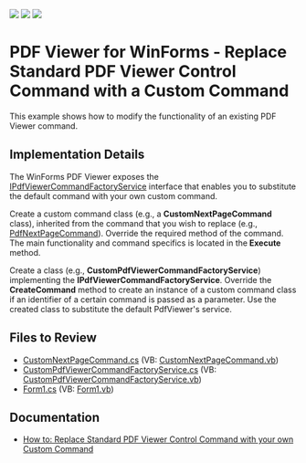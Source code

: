 <!-- default badges list -->
![](https://img.shields.io/endpoint?url=https://codecentral.devexpress.com/api/v1/VersionRange/128595840/15.2.5%2B)
[![](https://img.shields.io/badge/Open_in_DevExpress_Support_Center-FF7200?style=flat-square&logo=DevExpress&logoColor=white)](https://supportcenter.devexpress.com/ticket/details/T328206)
[![](https://img.shields.io/badge/📖_How_to_use_DevExpress_Examples-e9f6fc?style=flat-square)](https://docs.devexpress.com/GeneralInformation/403183)
<!-- default badges end -->

# PDF Viewer for WinForms - Replace Standard PDF Viewer Control Command with a Custom Command

This example shows how to modify the functionality of an existing PDF Viewer command.

## Implementation Details

The WinForms PDF Viewer exposes the [IPdfViewerCommandFactoryService](https://docs.devexpress.com/WindowsForms/DevExpress.XtraPdfViewer.IPdfViewerCommandFactoryService) interface that enables you to substitute the default command with your own custom command.

Create a custom command class (e.g., a <strong>CustomNextPageCommand</strong> class), inherited from the command that you wish to replace (e.g., [PdfNextPageCommand](https://docs.devexpress.com/WindowsForms/DevExpress.XtraPdfViewer.Commands.PdfNextPageCommand)). Override the required method of the command. The main functionality and command specifics is located in the<strong> Execute</strong> method.

Create a class (e.g., <strong>CustomPdfViewerCommandFactoryService</strong>) implementing the <strong>IPdfViewerCommandFactoryService</strong>. Override the <strong>CreateCommand</strong> method to create an instance of a custom command class if an identifier of a certain command is passed as a parameter. Use the created class to substitute the default PdfViewer's service.

## Files to Review

* [CustomNextPageCommand.cs](./CS/ViewerCustomCommand/CustomNextPageCommand.cs) (VB: [CustomNextPageCommand.vb](./VB/ViewerCustomCommand/CustomNextPageCommand.vb))
* [CustomPdfViewerCommandFactoryService.cs](./CS/ViewerCustomCommand/CustomPdfViewerCommandFactoryService.cs) (VB: [CustomPdfViewerCommandFactoryService.vb](./VB/ViewerCustomCommand/CustomPdfViewerCommandFactoryService.vb))
* [Form1.cs](./CS/ViewerCustomCommand/Form1.cs) (VB: [Form1.vb](./VB/ViewerCustomCommand/Form1.vb))

## Documentation

* [How to: Replace Standard PDF Viewer Control Command with your own Custom Command](https://docs.devexpress.com/WindowsForms/115299/controls-and-libraries/pdf-viewer/examples/customization/how-to-replace-standard-pdf-viewer-control-command-with-your-own-custom-command)
